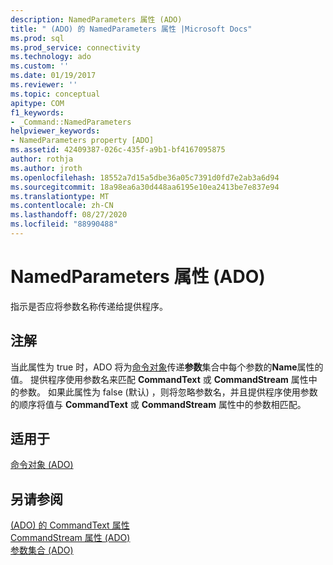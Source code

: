 ```yaml
---
description: NamedParameters 属性 (ADO)
title: " (ADO) 的 NamedParameters 属性 |Microsoft Docs"
ms.prod: sql
ms.prod_service: connectivity
ms.technology: ado
ms.custom: ''
ms.date: 01/19/2017
ms.reviewer: ''
ms.topic: conceptual
apitype: COM
f1_keywords:
- _Command::NamedParameters
helpviewer_keywords:
- NamedParameters property [ADO]
ms.assetid: 42409387-026c-435f-a9b1-bf4167095875
author: rothja
ms.author: jroth
ms.openlocfilehash: 18552a7d15a5dbe36a05c7391d0fd7e2ab3a6d94
ms.sourcegitcommit: 18a98ea6a30d448aa6195e10ea2413be7e837e94
ms.translationtype: MT
ms.contentlocale: zh-CN
ms.lasthandoff: 08/27/2020
ms.locfileid: "88990488"
---
```

# <a name="namedparameters-property-ado"></a>NamedParameters 属性 (ADO)
指示是否应将参数名称传递给提供程序。  
  
## <a name="remarks"></a>注解  
 当此属性为 true 时，ADO 将为[命令对象](./command-object-ado.md)传递**参数**集合中每个参数的**Name**属性的值。 提供程序使用参数名来匹配 **CommandText** 或 **CommandStream** 属性中的参数。 如果此属性为 false (默认) ，则将忽略参数名，并且提供程序使用参数的顺序将值与 **CommandText** 或 **CommandStream** 属性中的参数相匹配。  
  
## <a name="applies-to"></a>适用于  
 [命令对象 (ADO)](./command-object-ado.md)  
  
## <a name="see-also"></a>另请参阅  
 [ (ADO) 的 CommandText 属性 ](./commandtext-property-ado.md)   
 [CommandStream 属性 (ADO) ](./commandstream-property-ado.md)   
 [参数集合 (ADO)](./parameters-collection-ado.md)